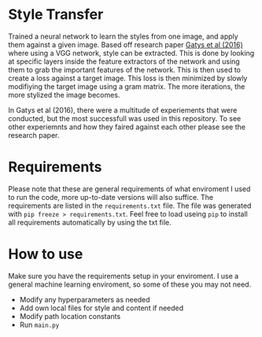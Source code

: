 # Style Transfer
Trained a neural network to learn the styles from one image, and apply them against a given image. Based off research paper [Gatys et al (2016)](https://www.cv-foundation.org/openaccess/content_cvpr_2016/papers/Gatys_Image_Style_Transfer_CVPR_2016_paper.pdf) where using a VGG network, style can be extracted. This is done by looking at specific layers inside the feature extractors of the network and using them to grab the important features of the network. This is then used to create a loss against a target image. This loss is then minimized by slowly modifiying the target image using a gram matrix. The more iterations, the more stylized the image becomes.

In Gatys et al (2016), there were a multitude of experiements that were conducted, but the most successfull was used in this repository. To see other experiemnts and how they faired against each other please see the research paper.

# Requirements
Please note that these are general requirements of what enviroment I used to run the code, more up-to-date versions will also suffice. The requirements are listed in the ```requirements.txt``` file. The file was generated with ```pip freeze > requirements.txt```. Feel free to load useing ```pip``` to install all requirements automatically by using the txt file.

# How to use
Make sure you have the requirements setup in your enviroment. I use a general machine learning enviroment, so some of these you may not need.
* Modify any hyperparameters as needed
* Add own local files for style and content if needed
* Modify path location constants
* Run ```main.py```
